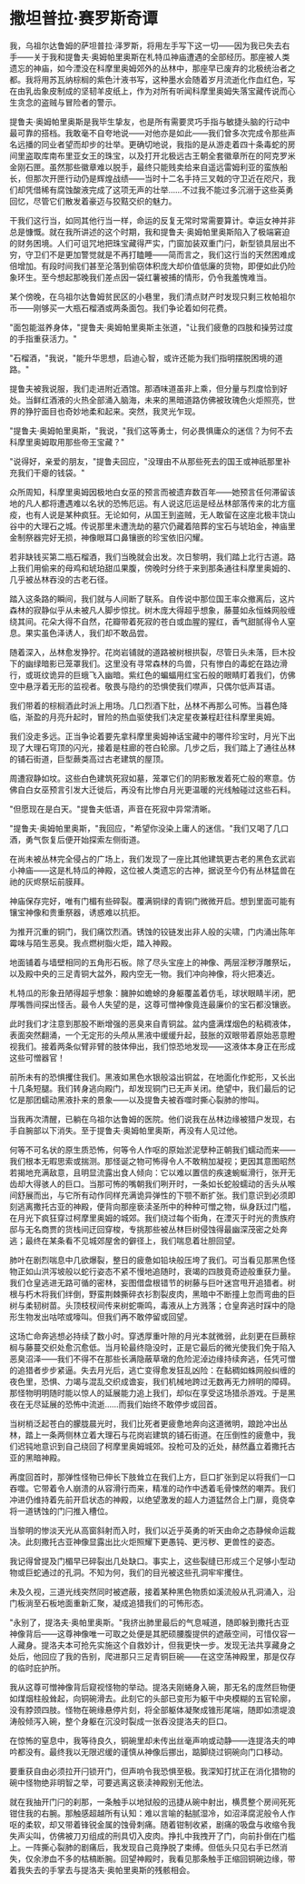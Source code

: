 # 撒坦普拉·赛罗斯奇谭

我，乌祖尔达鲁姆的萨坦普拉·泽罗斯，将用左手写下这一切——因为我已失去右手——关于我和提鲁夫·奥姆帕里奥斯在札特瓜神庙遭遇的全部经历。那座被人类遗忘的神庙，如今湮没在科摩里奥姆郊外的丛林中，那座早已废弃的北极统治者之都。我将用苏瓦纳棕榈的紫色汁液书写，这种墨水会随着岁月流逝化作血红色，写在由乳齿象皮制成的坚韧羊皮纸上，作为对所有听闻科摩里奥姆失落宝藏传说而心生贪念的盗贼与冒险者的警示。

提鲁夫·奥姆帕里奥斯是我毕生挚友，也是所有需要灵巧手指与敏捷头脑的行动中最可靠的搭档。我敢毫不自夸地说——对他亦是如此——我们曾多次完成令那些声名远播的同业者望而却步的壮举。更确切地说，我指的是从游走着四十条毒蛇的房间里盗取库南布里亚女王的珠宝，以及打开北极远古王朝全套徽章所在的阿克罗米金刚石匣。虽然那些徽章难以脱手，最终只能贱卖给来自遥远雷姆利亚的蛮族船长，但那次开匣行动仍是辉煌战绩——当时十二名手持三叉戟的守卫近在咫尺，我们却凭借稀有腐蚀酸液完成了这项无声的壮举……不过我不能过多沉溺于这些英勇回忆，尽管它们散发着豪迈与狡黠交织的魅力。

干我们这行当，如同其他行当一样，命运的反复无常时常需要算计。幸运女神并非总是慷慨。就在我所讲述的这个时期，我和提鲁夫·奥姆帕里奥斯陷入了极端窘迫的财务困境。人们可诅咒地把珠宝藏得严实，门窗加装双重门闩，新型锁具层出不穷，守卫们不是更加警觉就是不再打瞌睡——简而言之，我们这行当的天然困难成倍增加。有段时间我们甚至沦落到偷窃体积庞大却价值低廉的货物，即便如此仍险象环生。至今想起那晚我们差点因一袋红薯被捕的情形，仍令我羞愧难当。

某个傍晚，在乌祖尔达鲁姆贫民区的小巷里，我们清点财产时发现只剩三枚帕祖尔币——刚够买一大瓶石榴酒或两条面包。我们争论着如何花费。

"面包能滋养身体，"提鲁夫·奥姆帕里奥斯主张道，"让我们疲惫的四肢和操劳过度的手指重获活力。"

"石榴酒，"我说，"能升华思想，启迪心智，或许还能为我们指明摆脱困境的道路。"

提鲁夫被我说服，我们走进附近酒馆。那酒味道虽非上乘，但分量与烈度恰到好处。当鲜红酒液的火热全部涌入脑海，未来的黑暗道路仿佛被玫瑰色火炬照亮，世界的狰狞面目也奇妙地柔和起来。突然，我灵光乍现。

"提鲁夫·奥姆帕里奥斯，"我说，"我们这等勇士，何必畏惧庸众的迷信？为何不去科摩里奥姆取用那些帝王宝藏？"

"说得好，亲爱的朋友，"提鲁夫回应，"没理由不从那些死去的国王或神祇那里补充我们干瘪的钱袋。"

众所周知，科摩里奥姆因极地白女巫的预言而被遗弃数百年——她预言任何滞留该地的凡人都将遭遇难以名状的恐怖厄运。有人说这厄运是经丛林部落传来的北方瘟疫，也有人说是某种疯狂。无论如何，从国王到盗贼，无人敢留在这座北极丰饶山谷中的大理石之城。传说那里未遭洗劫的墓穴仍藏着陪葬的宝石与琥珀金，神庙里金制祭器完好无损，神像眼耳口鼻镶嵌的珍宝依旧闪耀。

若非缺钱买第二瓶石榴酒，我们当晚就会出发。次日黎明，我们踏上北行古道。路上我们用偷来的母鸡和琥珀甜瓜果腹，傍晚时分终于来到那条通往科摩里奥姆的、几乎被丛林吞没的古老石径。

踏入这条路的瞬间，我们就与人间断了联系。自传说中那位国王率众撤离后，这片森林的寂静似乎从未被凡人脚步惊扰。树木庞大得超乎想象，藤蔓如永恒蛛网般缠绕其间。花朵大得不自然，花瓣带着死寂的苍白或血腥的猩红，香气甜腻得令人窒息。果实虽色泽诱人，我们却不敢品尝。

随着深入，丛林愈发狰狞。花岗岩铺就的道路被树根拱裂，尽管日头未落，巨木投下的幽绿暗影已笼罩我们。这里没有寻常森林的鸟兽，只有惨白的毒蛇在路边滑行，或斑纹诡异的巨蛾飞入幽暗。紫红色的蝙蝠用红宝石般的眼睛盯着我们，仿佛空中悬浮着无形的监视者。敬畏与隐约的恐惧使我们噤声，只偶尔低声耳语。

我们带着的棕榈酒此时派上用场。几口烈酒下肚，丛林不再那么可怖。当暮色降临，渐盈的月亮升起时，冒险的热血驱使我们决定星夜兼程赶往科摩里奥姆。

我们没走多远。正当争论着要先拿科摩里奥姆神话宝藏中的哪件珍宝时，月光下出现了大理石穹顶的闪光，接着是柱廊的苍白轮廓。几步之后，我们踏上了通往丛林的铺石街道，巨型蕨类高过古老建筑的屋顶。

周遭寂静如坟。这些白色建筑死寂如墓，笼罩它们的阴影散发着死亡般的寒意。仿佛自白女巫预言引发大迁徙后，再没有比惨白月光更温暖的光线触碰过这些石料。

"但愿现在是白天。"提鲁夫低语，声音在死寂中异常清晰。

"提鲁夫·奥姆帕里奥斯，"我回应，"希望你没染上庸人的迷信。"我们又喝了几口酒，勇气恢复后便开始探索左侧街道。

在尚未被丛林完全侵占的广场上，我们发现了一座比其他建筑更古老的黑色玄武岩小神庙——这是札特瓜的神殿，这位被人类遗忘的古神，据说至今仍有丛林猛兽在祂的灰烬祭坛前膜拜。

神庙保存完好，唯有门楣有些碎裂。覆满铜绿的青铜门微微开启。想到里面可能有镶宝神像和贵重祭器，诱惑难以抗拒。

为推开沉重的铜门，我们痛饮烈酒。锈蚀的铰链发出非人般的尖啸，门内涌出陈年霉味与陌生恶臭。我点燃树脂火炬，踏入神殿。

地面铺着与墙壁相同的五角形石板。除了尽头宝座上的神像、两层淫秽浮雕祭坛，以及殿中央的三足青铜大盆外，殿内空无一物。我们冲向神像，将火把凑近。

札特瓜的形象丑陋得超乎想象：臃肿如蟾蜍的身躯覆盖着仿毛，球状眼睛半闭，肥厚嘴唇间探出怪舌。最令人失望的是，这尊可憎神像竟连最廉价的宝石都没镶嵌。

此时我们才注意到那股不断增强的恶臭来自青铜盆。盆内盛满煤烟色的粘稠液体，表面突然翻涌，一个无定形的头颅从黑液中缓缓升起，鼓胀的双眼带着原始恶意瞪视我们。接着两条似臂非臂的肢体伸出，我们惊恐地发现——这液体本身正在形成这些可憎器官！

前所未有的恐惧攫住我们。黑液如黑色水银般溢出铜盆，在地面化作蛇形，又长出十几条短腿。我们转身逃向殿门，却发现铜门已无声关闭。绝望中，我们最后的记忆是那团蠕动黑液扑来的景象——以及提鲁夫被吞噬时撕心裂肺的惨叫。

当我再次清醒，已躺在乌祖尔达鲁姆的医院。他们说我在丛林边缘被猎户发现，右手自腕部以下消失。至于提鲁夫·奥姆帕里奥斯，再没有人见过他。

何等不可名状的原生质恐怖，何等令人作呕的原始淤泥孽种正朝我们蠕动而来——我们根本无暇思索或揣测。那怪诞之物可怖得令人不敢稍加凝视；更因其意图昭然若揭地充满敌意，且明显流露出食人倾向：它以难以置信的疾速蜿蜒滑行，张开无齿却大得骇人的巨口。当那可怖的嘴朝我们咧开时，一条如长蛇般蠕动的舌头从喉间舒展而出，与它所有动作同样充满诡异弹性的下颚不断扩张。我们意识到必须即刻逃离撒托古亚的神殿，便背向那座亵渎圣所中的种种可憎之物，纵身跃过门槛，在月光下疯狂穿过柯摩里奥姆的城郊。我们绕过每个街角，在湮灭于时光的贵族府邸与无名商贾的货栈间迂回穿梭，专挑那些被丛林巨树侵蚀得最幽深茂密之处奔逃；最终在某条看不见城郊屋舍的僻径上，我们喘息着壮胆回望。

肺叶在剧烈喘息中几欲爆裂，整日的疲惫如铅块般压垮了我们。可当看见那黑色怪物正如山洪泻坡般以蛇行姿态不紧不慢地追随时，衰竭的四肢竟奇迹般重获力量。我们仓皇逃进无路可循的密林，妄图借盘根错节的树藤与巨叶迷宫甩开追猎者。树根与朽木将我们绊倒，野蛮荆棘撕碎衣衫割裂皮肉，黑暗中不断撞上忽而弯曲的巨树与柔韧树苗。头顶枝杈间传来树蛇嘶鸣，毒液从上方溅落；仓皇奔逃时踩中的隐形生物发出咕哝或嚎叫。但我们再不敢停留或回望。

这场亡命奔逃想必持续了数小时。穿透厚重叶隙的月光本就微弱，此刻更在巨蕨棕榈与藤蔓交织处愈沉愈低。当月轮最终隐没时，正是它最后的微光使我们免于陷入恶臭沼泽——我们不得不在那些长满隐蔽草墩的危险泥淖边缘持续奔逃，任凭可憎的追猎者步步紧逼。失去月光后，逃亡变得愈发狂乱凶险：在黏稠如蛛网般纠缠的夜色里，恐惧、力竭与混乱交织成谵妄，我们机械地跨过无数再无力辨明的障碍。那怪物明明随时能以惊人的延展能力追上我们，却似在享受这场猎杀游戏。于是黑夜在无尽延展的恐怖中流逝……而我们始终不敢停步或回首。

当树梢泛起苍白的朦胧晨光时，我们比死者更疲惫地奔向这道微明，踉跄冲出丛林，踏上一条两侧林立着大理石与花岗岩建筑的铺石街道。在压倒性的疲惫中，我们迟钝地意识到自己绕回了柯摩里奥姆城郊。投枪可及的近处，赫然矗立着撒托古亚的黑暗神殿。

再度回首时，那弹性怪物已伸长下肢耸立在我们上方，巨口扩张到足以将我们一口吞噬。它带着令人崩溃的从容滑行而来，精准的动作中透着毛骨悚然的嘲弄。我们冲进仍维持着先前开启状态的神殿，以绝望激发的超人力道猛然合上门扉，竟侥幸将一道锈蚀的门闩推入槽位。

当黎明的惨淡天光从高窗斜射而入时，我们以近乎英勇的听天由命之态静候命运裁决。此刻撒托古亚神像显露出比火炬照耀下更愚钝、更污秽、更兽性的姿态。

我记得曾提及门楣早已碎裂出几处缺口。事实上，这些裂缝已形成三个足够小型动物或巨蛇通过的孔洞。不知为何，我们的目光被这些孔洞牢牢攫住。

未及久视，三道光线突然同时被遮蔽，接着某种黑色物质如溪流般从孔洞涌入，沿门板淌至石板地面重新汇聚，凝成追猎我们的可怖形态。

"永别了，提洛夫·奥帕里奥斯。"我挤出肺里最后的气息喊道，随即躲到撒托古亚神像背后——这尊神像唯一可取之处便是其肥硕腰腹提供的遮蔽空间，可惜仅容一人藏身。提洛夫本可抢先实施这个自救妙计，但我更快一步。发现无法共享藏身之处后，他回应了我的告别，爬进那只三足青铜巨碗——在这空荡神殿里，那是仅存的临时庇护所。

我从这尊可憎神像背后窥视怪物的举动。提洛夫刚蜷身入碗，那无名的庞然巨物便如煤烟柱般耸起，向铜碗滑去。此刻它的头部已变形为躯干中央模糊的五官轮廓，没有脖颈四肢。怪物在碗缘悬停片刻，将全部躯体凝聚成锥形尾端，随即如溃堤浪涛般倾泻入碗，整个身躯在沉没时裂成一张吞没提洛夫的巨口。

在惊怖的窒息中，我等待良久，铜碗里却未传出丝毫声响或动静——连提洛夫的呻吟都没有。最终我以无限迟缓的谨慎从神像后挪出，踮脚绕过铜碗向门口移动。

要重获自由必须拉开闩锁开门，但声响令我恐惧至极。我深知打扰正在消化猎物的碗中怪物绝非明智之举，可要逃离这亵渎神殿别无他法。

就在我抽开门闩的刹那，一条触手以地狱般的迅捷从碗中射出，横贯整个房间死死钳住我的右腕。那触感超越所有认知：难以言喻的黏腻湿冷，如沼泽腐泥般令人作呕的柔软，却又带着锋锐金属的蚀骨刺痛。随着钳制收紧，剧痛的吸盘与收缩令我失声尖叫，仿佛被刀刃组成的刑具切入皮肉。挣扎中我拽开了门，向前扑倒在门槛上。一阵撕心裂肺的剧痛后，我发现自己竟挣脱了束缚。但低头只见右手已然消失，仅余渗血不多的枯槁断腕。回望神殿时，我看见那条触手正缩回铜碗边缘，带着我失去的手掌去与提洛夫·奥帕里奥斯的残骸相会。